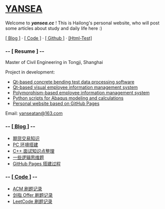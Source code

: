 # [YANSEA](https://yansea.cc)

Welcome to ***yansea.cc*** ! This is Hailong's personal website, who will post some articles about study and daily life here :)

[[ Blog ]](./blog/) · [[ Code ]](./code/) · [[ Github ]](https://github.com/YanseaTan) · [[Html-Test]](./html-test/test.html)

### -- [ Resume ] --

Master of Civil Engineering in Tongji, Shanghai

Project in development:

- [Qt-based concrete bending test data processing software](https://github.com/YanseaTan/bending-data)
- [Qt-based visual employee information management system](https://github.com/YanseaTan/qt-based-eims)
- [Polymorphism-based employee information management system](https://github.com/YanseaTan/polymorphism-based-eims)
- [Python scripts for Abaqus modeling and calculations](https://github.com/YanseaTan/python-script-for-abaqus)
- [Personal website based on GitHub Pages](https://github.com/YanseaTan/YanseaTan.github.io)

Email: yanseatan@163.com

### -- [[ Blog ]](./blog/) --

- [期货交易知识][221201]
- [PC 环境搭建][221129]
- [C++ 面试知识点整理][220414]
- [一些逻辑思维题][220410]
- [GitHub Pages 搭建过程][220317]

[221201]:./blog/221201-knowledge-of-futures-trading
[221129]:./blog/221129-pc-environment-setup
[220414]:./blog/220414-knowledge-summary-of-cpp
[220410]:./blog/220410-summary-of-logical-thinking-questions
[220317]:./blog/220317-github-pages-building-process

### -- [[ Code ]](./code/) --

- [ACM 刷题记录][acm-code]
- [剑指 Offer 刷题记录][jz-offer]
- [LeetCode 刷题记录][leetcode]

[acm-code]:./code/acm-code
[jz-offer]:./code/jz-offer
[leetcode]:./code/leetcode